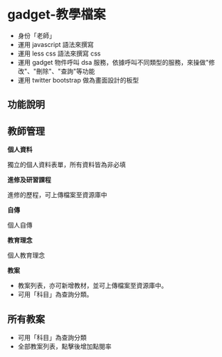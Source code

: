 gadget-教學檔案
==========================

* 身份「老師」
* 運用 javascript 語法來撰寫
* 運用 less css 語法來撰寫 css
* 運用 gadget 物件呼叫 dsa 服務，依據呼叫不同類型的服務，來操做"修改"、"刪除"、"查詢"等功能
* 運用 twitter bootstrap 做為畫面設計的板型


功能說明
-------

教師管理
--

**個人資料**

獨立的個人資料表單，所有資料皆為非必填

**進修及研習課程**

進修的歷程，可上傳檔案至資源庫中

**自傳**

個人自傳

**教育理念**

個人教育理念

**教案**

 * 教案列表，亦可新增教材，並可上傳檔案至資源庫中。
 * 可用「科目」為查詢分類。


所有教案
--

 * 可用「科目」為查詢分類
 * 全部教案列表，點擊後增加點閱率

